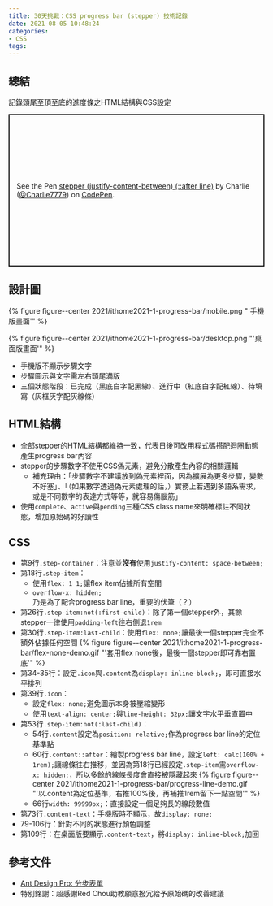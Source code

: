 ```yaml
---
title: 30天挑戰：CSS progress bar (stepper) 技術記錄
date: 2021-08-05 10:48:24
categories:
- CSS
tags:
---
```


## 總結
記錄頭尾至頂至底的進度條之HTML結構與CSS設定

<p class="codepen" data-height="300" data-theme-id="dark" data-default-tab="css,result" data-slug-hash="Pomdayv" data-user="Charlie7779" style="height: 300px; box-sizing: border-box; display: flex; align-items: center; justify-content: center; border: 2px solid; margin: 1em 0; padding: 1em;">
  <span>See the Pen <a href="https://codepen.io/Charlie7779/pen/Pomdayv">
  stepper (justify-content-between) (::after line)</a> by Charlie (<a href="https://codepen.io/Charlie7779">@Charlie7779</a>)
  on <a href="https://codepen.io">CodePen</a>.</span>
</p>
<script async src="https://cpwebassets.codepen.io/assets/embed/ei.js"></script>

## 設計圖
{% figure figure--center 2021/ithome2021-1-progress-bar/mobile.png "'手機版畫面'" %}

{% figure figure--center 2021/ithome2021-1-progress-bar/desktop.png "'桌面版畫面'" %}

- 手機版不顯示步驟文字
- 步驟圖示與文字需左右頭尾滿版
- 三個狀態階段：已完成（黑底白字配黑線）、進行中（紅底白字配紅線）、待填寫（灰框灰字配灰線條）

## HTML結構
<script src="https://gist.github.com/tzynwang/8383c1f085057180b1cf87473c7e9e31.js"></script>

- 全部stepper的HTML結構都維持一致，代表日後可改用程式碼搭配迴圈動態產生progress bar內容
- stepper的步驟數字不使用CSS偽元素，避免分散產生內容的相關邏輯
  - 補充理由：「步驟數字不建議放到偽元素裡面，因為擴展為更多步驟，變數不好塞」、「（如果數字透過偽元素處理的話，）實務上若遇到多語系需求，或是不同數字的表達方式等等，就容易傷腦筋」
- 使用`complete`、`active`與`pending`三種CSS class name來明確標註不同狀態，增加原始碼的好讀性

## CSS
<script src="https://gist.github.com/tzynwang/ad326ea498a0945085e5961e188a3c21.js"></script>

- 第9行`.step-container`：注意並**沒有**使用`justify-content: space-between;`
- 第18行`.step-item`：
  - 使用`flex: 1 1;`讓flex item佔據所有空間
  - `overflow-x: hidden;`乃是為了配合progress bar line，重要的伏筆（？）
- 第26行`.step-item:not(:first-child)`：除了第一個stepper外，其餘stepper一律使用`padding-left`往右側退`1rem`
- 第30行`.step-item:last-child`：使用`flex: none;`讓最後一個stepper完全不額外佔據任何空間
  {% figure figure--center 2021/ithome2021-1-progress-bar/flex-none-demo.gif "'套用flex none後，最後一個stepper即可靠右置底'" %}
- 第34-35行：設定`.icon`與`.content`為`display: inline-block;`，即可直接水平排列
- 第39行`.icon`：
  - 設定`flex: none;`避免圖示本身被壓縮變形
  - 使用`text-align: center;`與`line-height: 32px;`讓文字水平垂直置中
- 第53行`.step-item:not(:last-child)`：
  - 54行`.content`設定為`position: relative;`作為progress bar line的定位基準點
  - 60行`.content::after`：繪製progress bar line，設定`left: calc(100% + 1rem);`讓線條往右推移，並因為第18行已經設定`.step-item`需`overflow-x: hidden;`，所以多餘的線條長度會直接被隱藏起來
  {% figure figure--center 2021/ithome2021-1-progress-bar/progress-line-demo.gif "'以.content為定位基準，右推100%後，再補推1rem留下一點空間'" %}
  - 66行`width: 99999px;`：直接設定一個足夠長的線段數值
- 第73行`.content-text`：手機版時不顯示，故`display: none;`
- 79-106行：針對不同的狀態進行顏色調整
- 第109行：在桌面版要顯示`.content-text`，將`display: inline-block;`加回

## 參考文件
- [Ant Design Pro: 分步表單](https://preview.pro.ant.design/form/step-form)
- 特別銘謝：超感謝Red Chou助教願意撥冗給予原始碼的改善建議